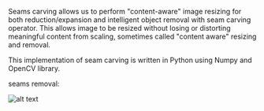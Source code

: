 Seams carving allows us to perform "content-aware" image resizing for both reduction/expansion and intelligent object removal with seam carving operator. This allows image to be resized without losing or distorting meaningful content from scaling, sometimes called "content aware" resizing and removal.

This implementation of seam carving is written in Python using Numpy and OpenCV library.

seams removal:

![alt text](https://github.com/bigbagy/image-processing-Seams-Carving/blob/master/seam%20removal.gif
)

